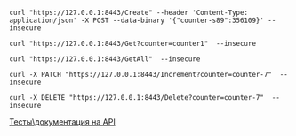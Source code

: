 ```
curl "https://127.0.0.1:8443/Create" --header 'Content-Type: application/json' -X POST --data-binary '{"counter-s89":356109}' --insecure

curl "https://127.0.0.1:8443/Get?counter=counter1"  --insecure

curl "https://127.0.0.1:8443/GetAll"  --insecure

curl -X PATCH "https://127.0.0.1:8443/Increment?counter=counter-7"  --insecure

curl -X DELETE "https://127.0.0.1:8443/Delete?counter=counter-7"  --insecure

```  

[Тесты\документация на API](https://github.com/dzmitrykashlach/counter-service/blob/master/src/test/kotlin/ApplicationTest.kt) 
